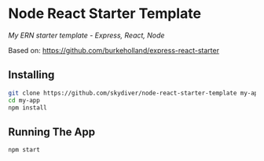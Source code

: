 # Node React Starter Template
_My ERN starter template - Express, React, Node_

Based on: https://github.com/burkeholland/express-react-starter

## Installing

```bash
git clone https://github.com/skydiver/node-react-starter-template my-app
cd my-app
npm install
```

## Running The App

```bash
npm start
```
